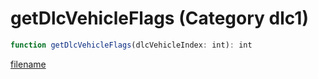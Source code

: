 # getDlcVehicleFlags (Category dlc1)

```js
function getDlcVehicleFlags(dlcVehicleIndex: int): int
```

[filename](getDlcVehicleFlags_m.md ':include')